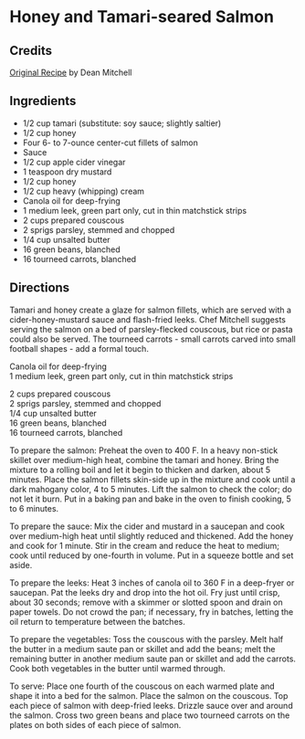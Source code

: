 # Honey and Tamari-seared Salmon 

<!-- BEGIN content -->
## Credits

[Original Recipe](http://dsc.discovery.com/fansites/greatchefs/recipes/fish/amsalmit.html "http://dsc.discovery.com/fansites/greatchefs/recipes/fish/amsalmit.html") by Dean Mitchell

## Ingredients

- 1/2 cup tamari (substitute: soy sauce; slightly saltier)
- 1/2 cup honey
- Four 6- to 7-ounce center-cut fillets of salmon
- Sauce
- 1/2 cup apple cider vinegar
- 1 teaspoon dry mustard
- 1/2 cup honey
- 1/2 cup heavy (whipping) cream
- Canola oil for deep-frying
- 1 medium leek, green part only, cut in thin matchstick strips
- 2 cups prepared couscous
- 2 sprigs parsley, stemmed and chopped
- 1/4 cup unsalted butter
- 16 green beans, blanched
- 16 tourneed carrots, blanched

## Directions

Tamari and honey create a glaze for salmon fillets, which are served with a cider-honey-mustard sauce and flash-fried leeks. Chef Mitchell suggests serving the salmon on a bed of parsley-flecked couscous, but rice or pasta could also be served. The tourneed carrots - small carrots carved into small football shapes - add a formal touch.  
  
Canola oil for deep-frying  
1 medium leek, green part only, cut in thin matchstick strips  
  
2 cups prepared couscous  
2 sprigs parsley, stemmed and chopped  
1/4 cup unsalted butter  
16 green beans, blanched  
16 tourneed carrots, blanched  
  
To prepare the salmon: Preheat the oven to 400 F. In a heavy non-stick skillet over medium-high heat, combine the tamari and honey. Bring the mixture to a rolling boil and let it begin to thicken and darken, about 5 minutes. Place the salmon fillets skin-side up in the mixture and cook until a dark mahogany color, 4 to 5 minutes. Lift the salmon to check the color; do not let it burn. Put in a baking pan and bake in the oven to finish cooking, 5 to 6 minutes.  
  
To prepare the sauce: Mix the cider and mustard in a saucepan and cook over medium-high heat until slightly reduced and thickened. Add the honey and cook for 1 minute. Stir in the cream and reduce the heat to medium; cook until reduced by one-fourth in volume. Put in a squeeze bottle and set aside.  
  
To prepare the leeks: Heat 3 inches of canola oil to 360 F in a deep-fryer or saucepan. Pat the leeks dry and drop into the hot oil. Fry just until crisp, about 30 seconds; remove with a skimmer or slotted spoon and drain on paper towels. Do not crowd the pan; if necessary, fry in batches, letting the oil return to temperature between the batches.  
  
To prepare the vegetables: Toss the couscous with the parsley. Melt half the butter in a medium saute pan or skillet and add the beans; melt the remaining butter in another medium saute pan or skillet and add the carrots. Cook both vegetables in the butter until warmed through.  
  
To serve: Place one fourth of the couscous on each warmed plate and shape it into a bed for the salmon. Place the salmon on the couscous. Top each piece of salmon with deep-fried leeks. Drizzle sauce over and around the salmon. Cross two green beans and place two tourneed carrots on the plates on both sides of each piece of salmon.

<!-- END content -->

